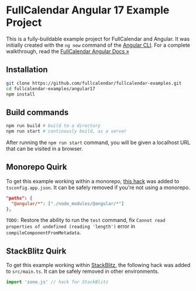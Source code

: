 
# FullCalendar Angular 17 Example Project

This is a fully-buildable example project for FullCalendar and Angular. It was initially created with the `ng new` command of the [Angular CLI](https://angular.io/cli). For a complete walkthrough, read the [FullCalendar Angular Docs &raquo;](https://fullcalendar.io/docs/angular)

## Installation

```bash
git clone https://github.com/fullcalendar/fullcalendar-examples.git
cd fullcalendar-examples/angular17
npm install
```

## Build commands

```bash
npm run build # build to a directory
npm run start # continously build, as a server
```

After running the `npm run start` command, you will be given a localhost URL that can be visited in a browser.

## Monorepo Quirk

To get this example working within a monorepo, [this hack](https://stackoverflow.com/a/61801741/96342) was added to `tsconfig.app.json`. It can be safely removed if you're not using a monorepo.

```json
"paths": {
  "@angular/*": ["./node_modules/@angular/*"]
},
```

`TODO:` Restore the ability to run the `test` command, fix `Cannot read properties of undefined (reading 'length')` error in `compileComponentFromMetadata`.

## StackBlitz Quirk

To get this example working within [StackBlitz](https://stackblitz.com/), the following hack was added to `src/main.ts`. It can be safely removed in other environments.

```ts
import 'zone.js' // hack for StackBlitz
```

